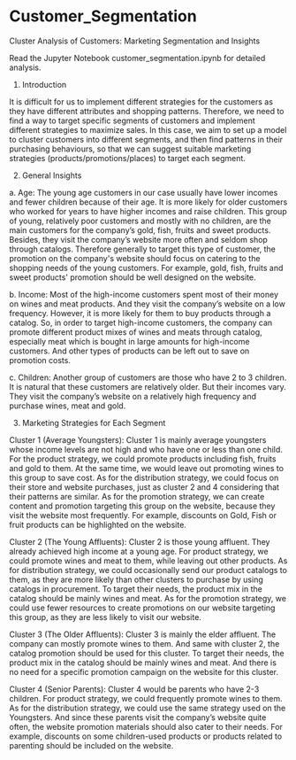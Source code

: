 # Customer_Segmentation

Cluster Analysis of Customers: Marketing Segmentation and Insights 

Read the Jupyter Notebook customer_segmentation.ipynb for detailed analysis. 

1. Introduction

It is difficult for us to implement different strategies for the customers as they have different attributes and shopping patterns. Therefore, we need to find a way to target specific segments of customers and implement different strategies to maximize sales. In this case, we aim to set up a model to cluster customers into different segments, and then find patterns in their purchasing behaviours, so that we can suggest suitable marketing strategies (products/promotions/places) to target each segment.

2. General Insights   

a.  Age: The young age customers in our case usually have lower incomes and fewer children because of their age. It is more likely for older customers who worked for years to have higher incomes and raise children. This group of young, relatively poor customers and mostly with no children, are the main customers for the company’s gold, fish, fruits and sweet products. Besides, they visit the company’s website more often and seldom shop through catalogs. Therefore generally to target this type of customer, the promotion on the company's website should focus on catering to the shopping needs of the young customers. For example, gold, fish, fruits and sweet products' promotion should be well designed on the website.

b.  Income: Most of the high-income customers spent most of their money on wines and meat products. And they visit the company’s website on a low frequency. However, it is more likely for them to buy products through a catalog. So, in order to target high-income customers, the company can promote different product mixes of wines and meats through catalog, especially meat which is bought in large amounts for high-income customers. And other types of products can be left out to save on promotion costs.

c. Children: Another group of customers are those who have 2 to 3 children. It is natural that these customers are relatively older. But their incomes vary. They visit the company’s website on a relatively high frequency and purchase wines, meat and gold.

3. Marketing Strategies for Each Segment

Cluster 1 (Average Youngsters):
Cluster 1 is mainly average youngsters whose income levels are not high and who have one or less than one child. For the product strategy, we could promote products including fish, fruits and gold to them. At the same time, we would leave out promoting wines to this group to save cost. As for the distribution strategy, we could focus on their store and website purchases, just as cluster 2 and 4 considering that their patterns are similar. As for the promotion strategy, we can create content and promotion targeting this group on the website, because they visit the website most frequently. For example, discounts on Gold, Fish or fruit products can be highlighted on the website.

Cluster 2 (The Young Affluents):
Cluster 2 is those young affluent. They already achieved high income at a young age. For product strategy, we could promote wines and meat to them, while leaving out other products. As for distribution strategy, we could occasionally send our product catalogs to them, as they are more likely than other clusters to purchase by using catalogs in procurement. To target their needs, the product mix in the catalog should be mainly wines and meat. As for the promotion strategy, we could use fewer resources to create promotions on our website targeting this group, as they are less likely to visit our website.

Cluster 3 (The Older Affluents):
Cluster 3 is mainly the elder affluent. The company can mostly promote wines to them. And same with cluster 2, the catalog promotion should be used for this cluster. To target their needs, the product mix in the catalog should be mainly wines and meat. And there is no need for a specific promotion campaign on the website for this cluster.

Cluster 4 (Senior Parents):
Cluster 4 would be parents who have 2-3 children. For product strategy, we could frequently promote wines to them. As for the distribution strategy, we could use the same strategy used on the Youngsters. And since these parents visit the company’s website quite often, the website promotion materials should also cater to their needs. For example, discounts on some children-used products or products related to parenting should be included on the website.



